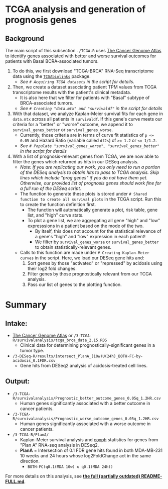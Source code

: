 # TCGA analysis and generation of prognosis genes
## Background
The main script of this subsection `./TCGA.R` uses [The Cancer Genome Atlas](https://www.cancer.gov/ccg/research/genome-sequencing/tcga) to identify genes associated with better and worse survival outcomes for patients with Basal BCRA-associated tumors.
1. To do this, we first download "TCGA-BRCA" RNA-Seq transcriptome data using the [`TCGAbiolinks`](https://bioconductor.org/packages/release/bioc/html/TCGAbiolinks.html) package.
    - _See `# Acquiring TCGA datasets` in the script for details._
2. Then, we create a dataset associating patient TPM values from TCGA transcriptome results with the patient's clinical metadata.
    - It is also here that we filter for patients with "Basal" subtype of BRCA-associated tumors.
    - _See `# Creating "data.mtx" and "survivaldf"` in the script for details_
3. With that dataset, we analyze Kaplan-Meier survival fits for each gene in `data.mtx` across all patients in `survivaldf`. If this gene's curve meets our criteria for a "better" or "worse" outcome, we append it to `survival_genes_better` or `survival_genes_worse`.
    - Currently, those criteria are in terms of curve fit statistics of `p <= 0.05` and Hazard Ratio (variable called `df2s`) of `>= 1.2` or `<= 1/1.2`.
    - _See `# Populate "survival_genes_worse", "survival_genes_better"` in the script for details_
4. With a list of prognosis-relevant genes from TCGA, we are now able to filter the genes which returned as hits in our DESeq analysis.
    - _Note: If you are replicating our work, you only need to run a portion of the DESeq analysis to obtain hits to pass to TCGA analysis. Skip lines which include "prog genes" if you do not have them yet. Otherwise, our provided list of prognosis genes should work fine for a full run of the DESeq script._
    - The function to generate these plots is stored under `# Shared function to create all survival plots` in the TCGA script. Run this to create the function definition first.
        - The function will automatically generate a plot, risk table, gene list, and "high" curve stats.
        - To plot a gene list, we are aggregating all gene "high" and "low" expresssions in a patient based on the mode of the two.
            - By itself, this does not account for the statistical relevance of a gene's "high" and "low" expression in each patient!
            - We filter by `survival_genes_worse` or `survival_genes_better` to obtain statistically-relevant genes.
    - Calls to this function are made under `# Creating Kaplan-Meier curves` in the script. Here, we load our DESeq gene hits and:
        1. Sort genes by those "activated" or "repressed" by acidosis using their log2 fold changes.
        2. Filter genes by those prognostically relevant from our TCGA analysis.
        3. Pass our list of genes to the plotting function.

# Summary
## Intake:
- [The Cancer Genome Atlas](https://www.cancer.gov/ccg/research/genome-sequencing/tcga) or `/3-TCGA-R/survivalanalysis/tcga_brca_data_2.15.RDS`
    - Clinical data for determining prognostically-significant genes in a tumor type.
- `/3-DESeq-R/results/intersect_PlanA_(10w)U(24h)_BOTH-FC-by-acidosis_0.1FDR.csv`
    - Gene hits from DESeq2 analysis of acidosis-treated cell lines.

## Output:

- `/3-TCGA-R/survivalanalysis/Prognostic_better_outcome_genes_0.05q_1.2HR.csv`
    - Human genes significantly associated with a better outcome in cancer patients.
- `/3-TCGA-R/survivalanalysis/Prognostic_worse_outcome_genes_0.05q_1.2HR.csv`
    - Human genes significantly associated with a worse outcome in cancer patients.
- `/3-TCGA-R/PlanA/`
    - Kaplan-Meier survival analysis and [coxph](https://rdrr.io/cran/survival/man/coxph.html) statistics for genes from "Plan A" RNA-seq analysis in DESeq2.
    - **PlanA** = Intersection of 0.1 FDR gene hits found in both MDA-MB-231 10 weeks and 24 hours whose log2FoldChange act in the same direction.
        - `BOTH-FC(q0.1(MDA 10w) ∪ q0.1(MDA 24h))`

For more details on this analysis, see [**the full (partially outdated) README-FULL.md**](README-FULL.md). 